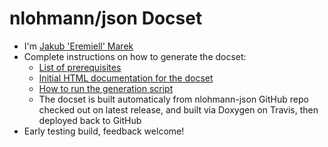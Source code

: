 nlohmann/json Docset
=======================

* I'm [Jakub 'Eremiell' Marek](https://twitter.com/Eremiell)
* Complete instructions on how to generate the docset:
  * [List of prerequisites](https://github.com/Eremiell/doxydash/blob/nlohmann-json/Brewfile)
  * [Initial HTML documentation for the docset](https://github.com/nlohmann/json/tree/v3.4.0)
  * [How to run the generation script](https://github.com/Eremiell/doxydash/blob/nlohmann-json/.travis.yml)
  * The docset is built automaticaly from nlohmann-json GitHub repo checked out on latest release, and built via Doxygen on Travis, then deployed back to GitHub
* Early testing build, feedback welcome!